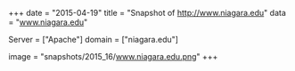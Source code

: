 
+++
date = "2015-04-19"
title = "Snapshot of http://www.niagara.edu"
data = "www.niagara.edu"

Server = ["Apache"]
domain = ["niagara.edu"]

  image = "snapshots/2015_16/www.niagara.edu.png"
+++
#

